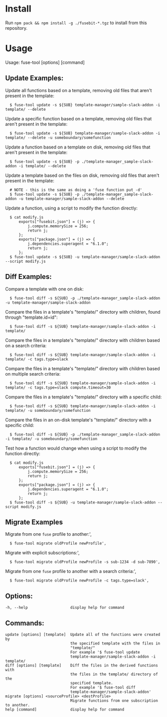 # Install

Run `npm pack && npm install -g ./fusebit-*.tgz` to install from this repository.

# Usage

Usage: fuse-tool [options] [command]

## Update Examples:
  Update all functions based on a template, removing old files that aren't present in the template:
  ```
    $ fuse-tool update -s ${SUB} template-manager/sample-slack-addon -i template/ --delete
  ```

  Update a specific function based on a template, removing old files that aren't present in the template:
  ```
    $ fuse-tool update -s ${SUB} template-manager/sample-slack-addon -i template/ --delete -u someboundary/somefunction
  ```

  Update a function based on a template on disk, removing old files that aren't present in the template:
  ```
    $ fuse-tool update -s ${SUB} -p ./template-manager_sample-slack-addon -i template/ --delete
  ```

  Update a template based on the files on disk, removing old files that aren't present in the template:
  ```
    # NOTE - this is the same as doing a 'fuse function put -d'
    $ fuse-tool update -s ${SUB} -p ./template-manager_sample-slack-addon -u template-manager/sample-slack-addon --delete
  ```

  Update a function, using a script to modify the function directly:
  ```
    $ cat modify.js
		exports["fusebit.json"] = (j) => {
			j.compute.memorySize = 256;
			return j;
		};
		exports["package.json"] = (j) => {
			j.dependencies.superagent = "6.1.0";
			return j;
		};
    $ fuse-tool update -s ${SUB} -u template-manager/sample-slack-addon --script modify.js
  ```

## Diff Examples:
  Compare a template with one on disk:
  ```
    $ fuse-tool diff -s ${SUB} -p ./template-manager_sample-slack-addon -u template-manager/sample-slack-addon
  ```

  Compare the files in a template's "template/" directory with children, found through "template.id=id":
  ```
    $ fuse-tool diff -s ${SUB} template-manager/sample-slack-addon -i template/
  ```

  Compare the files in a template's "template/" directory with children based on a search criteria:
  ```
    $ fuse-tool diff -s ${SUB} template-manager/sample-slack-addon -i template/ -c tags.type=slack
  ```

  Compare the files in a template's "template/" directory with children based on multiple search criteria:
  ```
    $ fuse-tool diff -s ${SUB} template-manager/sample-slack-addon -i template/ -c tags.type=slack compute.timeout=30
  ```

  Compare the files in a template's "template/" directory with a specific child:
  ```
    $ fuse-tool diff -s ${SUB} template-manager/sample-slack-addon -i template/ -u someboundary/somefunction
  ```

  Compare the files in an on-disk template's "template/" directory with a specific child:
  ```
    $ fuse-tool diff -s ${SUB} -p ./template-manager_sample-slack-addon -i template/ -u someboundary/somefunction
  ```

  Test how a function would change when using a script to modify the function directly:
  ```
    $ cat modify.js
		exports["fusebit.json"] = (j) => {
			j.compute.memorySize = 256;
			return j;
		};
		exports["package.json"] = (j) => {
			j.dependencies.superagent = "6.1.0";
			return j;
		};
    $ fuse-tool diff -s ${SUB} -u template-manager/sample-slack-addon --script modify.js
  ```

## Migrate Examples

  Migrate from one `fuse` profile to another:',
  ```
    $ fuse-tool migrate oldProfile newProfile',
  ```

  Migrate with explicit subscriptions:',
  ```
    $ fuse-tool migrate oldProfile newProfile -s sub-1234 -d sub-7890',
  ```

  Migrate from one `fuse` profile to another with a search criteria:',
  ```
    $ fuse-tool migrate oldProfile newProfile -c tags.type=slack',
  ```

## Options:
  ```
  -h, --help                   display help for command
  ```

## Commands:
  ```
  update [options] [template]  Update all of the functions were created by
                               the specified template with the files in
                               "template/"
                               For example '$ fuse-tool update
                               template-manager/sample-slack-addon -i template/
  diff [options] [template]    Diff the files in the derived functions with
                               the files in the template/ directory of the
                               specified template.
                               For example '$ fuse-tool diff
                               template-manager/sample-slack-addon'
  migrate [options] <sourceProfile> <destProfile>
                               Migrate functions from one subscription to another.
  help [command]               display help for command
  ```
